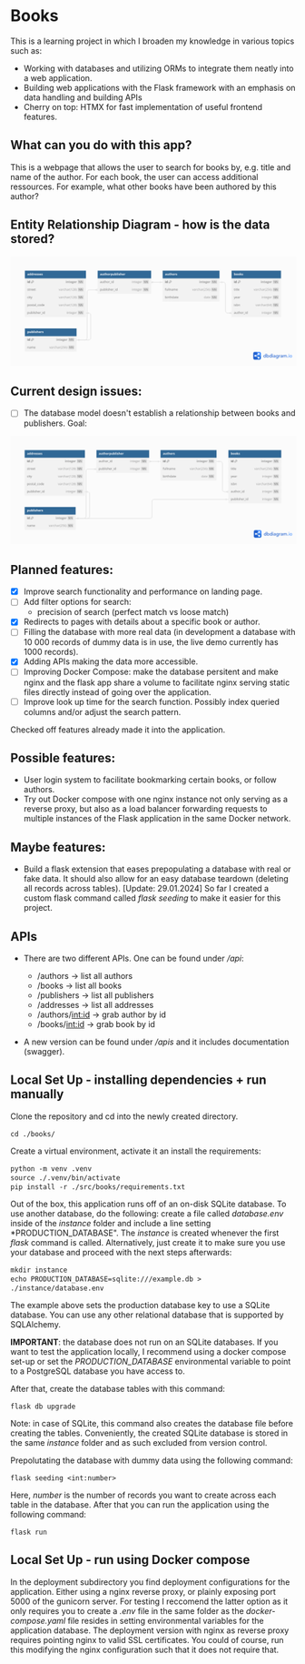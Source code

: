 # Books

This is a learning project in which I broaden my knowledge in various topics such as:
- Working with databases and utilizing ORMs to integrate them neatly into a web application.
- Building web applications with the Flask framework with an emphasis on data handling and building APIs
- Cherry on top: HTMX for fast implementation of useful frontend features.

## What can you do with this app?

This is a webpage that allows the user to search for books by, e.g. title and name of the author. For each book, the user can access additional ressources. For example, what other books have been authored by this author?

## Entity Relationship Diagram - how is the data stored?
![ERD_CURRENT](./erd_diagrams/book_current.png)

## Current design issues:
- [ ] The database model doesn't establish a relationship between books and publishers. Goal:

![ERD_GOAL](./erd_diagrams/book_goal.png)

## Planned features:
- [x] Improve search functionality and performance on landing page.
- [ ] Add filter options for search:
    - precision of search (perfect match vs loose match)
- [x] Redirects to pages with details about a specific book or author.
- [ ] Filling the database with more real data (in development a database with 10 000 records of dummy data is in use, the live demo currently has 1000 records).
- [x] Adding APIs making the data more accessible.
- [ ] Improving Docker Compose: make the database persitent and make nginx and the flask app share a volume to facilitate nginx serving static files directly instead of going over the application.
- [ ] Improve look up time for the search function. Possibly index queried columns and/or adjust the search pattern.

Checked off features already made it into the application.

## Possible features:
- User login system to facilitate bookmarking certain books, or follow authors.
- Try out Docker compose with one nginx instance not only serving as a reverse proxy, but also as a load balancer forwarding requests to multiple instances of the Flask application in the same Docker network.

## Maybe features:
- Build a flask extension that eases prepopulating a database with real or fake data. It should also allow for an easy database teardown (deleting all records across tables). [Update: 29.01.2024] So far I created a custom flask command called *flask seeding* to make it easier for this project.

## APIs

- There are two different APIs. One can be found under */api*:
    - /authors -> list all authors
    - /books -> list all books
    - /publishers -> list all publishers 
    - /addresses -> list all addresses 
    - /authors/<int:id> -> grab author by id
    - /books/<int:id> -> grab book by id

- A new version can be found under */apis* and it includes documentation (swagger).


## Local Set Up - installing dependencies + run manually

Clone the repository and cd into the newly created directory. 

```
cd ./books/
```

Create a virtual environment, activate it an install the requirements:

```
python -m venv .venv
source ./.venv/bin/activate
pip install -r ./src/books/requirements.txt
```

Out of the box, this application runs off of an on-disk SQLite database. To use another database, do the following: create a file called *database.env* inside of the *instance* folder and include a line setting *PRODUCTION_DATABASE". The *instance* is created whenever the first *flask* command is called. Alternatively, just create it to make sure you use your database and proceed with the next steps afterwards:

```
mkdir instance
echo PRODUCTION_DATABASE=sqlite:///example.db > ./instance/database.env
```

The example above sets the production database key to use a SQLite database. You can use any other relational database that is supported by SQLAlchemy.

**IMPORTANT**: the database does not run on an SQLite databases. If you want to test the application locally, I recommend using a docker compose set-up or set the *PRODUCTION_DATABASE* environmental variable to point to a PostgreSQL database you have access to.

After that, create the database tables with this command:

```
flask db upgrade
```

Note: in case of SQLite, this command also creates the database file before creating the tables. Conveniently, the created SQLite database is stored in the same *instance* folder and as such excluded from version control.

Prepolutating the database with dummy data using the following command:

```
flask seeding <int:number>
```

Here, *number* is the number of records you want to create across each table in the database. After that you can run the application using the following command:

```
flask run
```

## Local Set Up - run using Docker compose

In the deployment subdirectory you find deployment configurations for the application. Either using a nginx reverse proxy, or plainly exposing port 5000 of the gunicorn server. For testing I reccomend the latter option as it only requires you to create a *.env* file in the same folder as the *docker-compose.yaml* file resides in setting environmental variables for the application database. The deployment version with nginx as reverse proxy requires pointing nginx to valid SSL certificates. You could of course, run this modifying the nginx configuration such that it does not require that.
